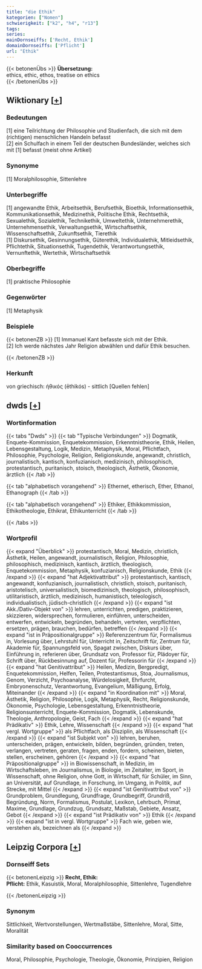 ```yaml
---
title: "die Ethik"
kategorien: ["Nomen"]
schwierigkeit: ["k2", "h4", "r13"]
tags:
series:
mainDornseiffs: ['Recht, Ethik']
domainDornseiffs: ['Pflicht']
url: "Ethik"
---
```


{{< betonenÜbs >}}
**Übersetzung:**  
ethics, ethic, ethos, treatise on ethics  
{{< /betonenÜbs >}}

## Wiktionary [[+](https://de.wiktionary.org/wiki/Ethik)]

### Bedeutungen
[1] eine Teilrichtung der Philosophie und Studienfach, die sich mit dem (richtigen) menschlichen Handeln befasst  
[2] ein Schulfach in einem Teil der deutschen Bundesländer, welches sich mit [1] befasst (meist ohne Artikel)  

### Synonyme
[1] Moralphilosophie, Sittenlehre  

### Unterbegriffe
[1] angewandte Ethik, Arbeitsethik, Berufsethik, Bioethik, Informationsethik, Kommunikationsethik, Medizinethik, Politische Ethik, Rechtsethik, Sexualethik, Sozialethik, Technikethik, Umweltethik, Unternehmerethik, Unternehmensethik, Verwaltungsethik, Wirtschaftsethik, Wissenschaftsethik, Zukunftsethik, Tierethik  
[1] Diskursethik, Gesinnungsethik, Güterethik, Individualethik, Mitleidsethik, Pflichtethik, Situationsethik, Tugendethik, Verantwortungsethik, Vernunftethik, Wertethik, Wirtschaftsethik  

### Oberbegriffe
[1] praktische Philosophie  

### Gegenwörter
[1] Metaphysik  

### Beispiele
{{< betonenZB >}}
[1] Immanuel Kant befasste sich mit der Ethik.  
[2] Ich werde nächstes Jahr Religion abwählen und dafür Ethik besuchen.  

{{< /betonenZB >}}
### Herkunft
von griechisch: ἠθικός (ēthikós) - sittlich [Quellen fehlen]  



## dwds [[+](https://www.dwds.de/wb/Ethik)]

### Wortinformation
{{< tabs "Dwds" >}}
{{< tab "Typische Verbindungen" >}}
Dogmatik, Enquete-Kommission, Enquetekommission, Erkenntnistheorie, Ethik, Heilen, Lebensgestaltung, Logik, Medizin, Metaphysik, Moral, Pflichtfach, Philosophie, Psychologie, Religion, Religionskunde, angewandt, christlich, journalistisch, kantisch, konfuzianisch, medizinisch, philosophisch, protestantisch, puritanisch, stoisch, theologisch, Ästhetik, Ökonomie, ärztlich
{{< /tab >}}

{{< tab "alphabetisch vorangehend" >}}
Ethernet, etherisch, Ether, Ethanol, Ethanograph
{{< /tab >}}

{{< tab "alphabetisch vorangehend" >}}
Ethiker, Ethikkommission, Ethikotheologie, Ethikrat, Ethikunterricht
{{< /tab >}}

{{< /tabs >}}

### Wortprofil
{{< expand "Überblick" >}} protestantisch, Moral, Medizin, christlich, Ästhetik, Heilen, angewandt, journalistisch, Religion, Philosophie, philosophisch, medizinisch, kantisch, ärztlich, theologisch, Enquetekommission, Metaphysik, konfuzianisch, Religionskunde, Ethik {{< /expand >}}
{{< expand "hat Adjektivattribut" >}} protestantisch, kantisch, angewandt, konfuzianisch, journalistisch, christlich, stoisch, puritanisch, aristotelisch, universalistisch, biomedizinisch, theologisch, philosophisch, utilitaristisch, ärztlich, medizinisch, humanistisch, teleologisch, individualistisch, jüdisch-christlich {{< /expand >}}
{{< expand "ist Akk./Dativ-Objekt von" >}} lehren, unterrichten, predigen, praktizieren, skizzieren, widersprechen, formulieren, einführen, unterscheiden, entwerfen, entwickeln, begründen, behandeln, vertreten, verpflichten, ersetzen, prägen, brauchen, bedürfen, betreffen {{< /expand >}}
{{< expand "ist in Präpositionalgruppe" >}} Referenzzentrum für, Formalismus in, Vorlesung über, Lehrstuhl für, Unterricht in, Zeitschrift für, Zentrum für, Akademie für, Spannungsfeld von, Spagat zwischen, Diskurs über, Einführung in, referieren über, Grundsatz von, Professor für, Plädoyer für, Schrift über, Rückbesinnung auf, Dozent für, Professorin für {{< /expand >}}
{{< expand "hat Genitivattribut" >}} Heilen, Medizin, Bergpredigt, Enquetekommission, Helfen, Teilen, Protestantismus, Stoa, Journalismus, Genom, Verzicht, Psychoanalyse, Würdelosigkeit, Ehrfurcht, Embryonenschutz, Verantwortung, Evangelium, Mäßigung, Erfolg, Miteinander {{< /expand >}}
{{< expand "in Koordination mit" >}} Moral, Ästhetik, Religion, Philosophie, Logik, Metaphysik, Recht, Religionskunde, Ökonomie, Psychologie, Lebensgestaltung, Erkenntnistheorie, Religionsunterricht, Enquete-Kommission, Dogmatik, Lebenskunde, Theologie, Anthropologie, Geist, Fach {{< /expand >}}
{{< expand "hat Prädikativ" >}} Ethik, Lehre, Wissenschaft {{< /expand >}}
{{< expand "hat vergl. Wortgruppe" >}} als Pflichtfach, als Disziplin, als Wissenschaft {{< /expand >}}
{{< expand "ist Subjekt von" >}} lehren, beruhen, unterscheiden, prägen, entwickeln, bilden, begründen, gründen, treten, verlangen, vertreten, geraten, fragen, enden, fordern, scheinen, bieten, stellen, erscheinen, gehören {{< /expand >}}
{{< expand "hat Präpositionalgruppe" >}} in Biowissenschaft, in Medizin, im Wirtschaftsleben, im Journalismus, in Biologie, im Zeitalter, im Sport, in Wissenschaft, ohne Religion, ohne Gott, in Wirtschaft, für Schüler, im Sinn, an Universität, auf Grundlage, in Forschung, im Umgang, in Politik, auf Strecke, mit Mittel {{< /expand >}}
{{< expand "ist Genitivattribut von" >}} Grundproblem, Grundlegung, Grundfrage, Grundbegriff, Grundriß, Begründung, Norm, Formalismus, Postulat, Lexikon, Lehrbuch, Primat, Maxime, Grundlage, Grundzug, Grundsatz, Maßstab, Gebiete, Ansatz, Gebot {{< /expand >}}
{{< expand "ist Prädikativ von" >}} Ethik {{< /expand >}}
{{< expand "ist in vergl. Wortgruppe" >}} Fach wie, geben wie, verstehen als, bezeichnen als {{< /expand >}}

## Leipzig Corpora [[+](https://corpora.uni-leipzig.de/en/res?word=Ethik&corpusId=deu_newscrawl-public_2018)]

### Dornseiff Sets
{{< betonenLeipzig >}}
**Recht, Ethik:**  
**Pflicht:** Ethik, Kasuistik, Moral, Moralphilosophie, Sittenlehre, Tugendlehre  

{{< /betonenLeipzig >}}

### Synonym
Sittlichkeit, Wertvorstellungen, Wertmaßstäbe, Sittenlehre, Moral, Sitte, Moralität


### Similarity based on Cooccurrences
Moral, Philosophie, Psychologie, Theologie, Ökonomie, Prinzipien, Religion

